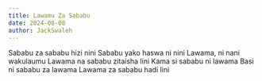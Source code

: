 ```yaml
---
title: Lawamu Za Sababu
date: 2024-08-08
author: JackSwaleh
---
```


Sababu za sababu hizi nini
Sababu yako haswa ni nini
Lawama, ni nani wakulaumu
Lawama na sababu zitaisha lini
Kama si sababu ni lawama
Basi ni sababu za lawama
Lawama za sababu hadi lini
